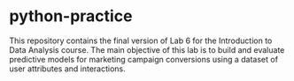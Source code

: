 # python-practice

This repository contains the final version of Lab 6 for the Introduction to Data Analysis course. The main objective of this lab is to build and evaluate predictive models for marketing campaign conversions using a dataset of user attributes and interactions.
